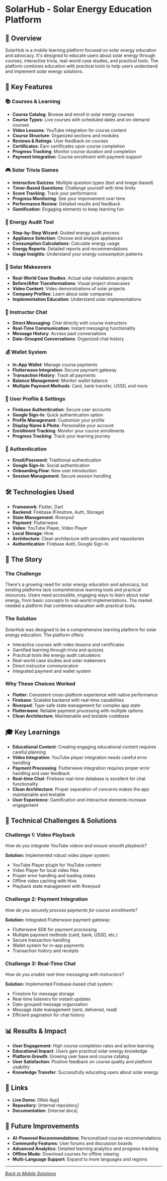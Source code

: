 # SolarHub - Solar Energy Education Platform

## 🎯 Overview
SolarHub is a mobile learning platform focused on solar energy education and advocacy. It's designed to educate users about solar energy through courses, interactive trivia, real-world case studies, and practical tools. The platform combines education with practical tools to help users understand and implement solar energy solutions.

## 🚀 Key Features

### 📚 Courses & Learning
- **Course Catalog**: Browse and enroll in solar energy courses
- **Course Types**: Live courses with scheduled dates and on-demand courses
- **Video Lessons**: YouTube integration for course content
- **Course Structure**: Organized sections and modules
- **Reviews & Ratings**: User feedback on courses
- **Certificates**: Earn certificates upon course completion
- **Progress Tracking**: Monitor course duration and completion
- **Payment Integration**: Course enrollment with payment support

### 🎮 Solar Trivia Games
- **Interactive Quizzes**: Multiple question types (text and image-based)
- **Timer-Based Questions**: Challenge yourself with time limits
- **Score Tracking**: Track your performance
- **Progress Monitoring**: See your improvement over time
- **Performance Review**: Detailed results and feedback
- **Gamification**: Engaging elements to keep learning fun

### 🔧 Energy Audit Tool
- **Step-by-Step Wizard**: Guided energy audit process
- **Appliance Selection**: Choose and analyze appliances
- **Consumption Calculations**: Calculate energy usage
- **Energy Reports**: Detailed reports and recommendations
- **Usage Insights**: Understand your energy consumption patterns

### 💼 Solar Makeovers
- **Real-World Case Studies**: Actual solar installation projects
- **Before/After Transformations**: Visual project showcases
- **Video Content**: Video demonstrations of solar projects
- **Company Profiles**: Learn about solar companies
- **Implementation Education**: Understand solar implementations

### 💬 Instructor Chat
- **Direct Messaging**: Chat directly with course instructors
- **Real-Time Communication**: Instant messaging functionality
- **Message History**: Access past conversations
- **Date-Grouped Conversations**: Organized chat history

### 💰 Wallet System
- **In-App Wallet**: Manage course payments
- **Flutterwave Integration**: Secure payment gateway
- **Transaction History**: Track all payments
- **Balance Management**: Monitor wallet balance
- **Multiple Payment Methods**: Card, bank transfer, USSD, and more

### 👤 User Profile & Settings
- **Firebase Authentication**: Secure user accounts
- **Google Sign-In**: Quick authentication option
- **Profile Management**: Customize your profile
- **Display Name & Photo**: Personalize your account
- **Enrollment Tracking**: Monitor your course enrollments
- **Progress Tracking**: Track your learning journey

### 🔐 Authentication
- **Email/Password**: Traditional authentication
- **Google Sign-In**: Social authentication
- **Onboarding Flow**: New user introduction
- **Session Management**: Secure session handling

## 🛠️ Technologies Used
- **Framework**: Flutter, Dart
- **Backend**: Firebase (Firestore, Auth, Storage)
- **State Management**: Riverpod
- **Payment**: Flutterwave
- **Video**: YouTube Player, Video Player
- **Local Storage**: Hive
- **Architecture**: Clean architecture with providers and repositories
- **Authentication**: Firebase Auth, Google Sign-In

## 📖 The Story

### The Challenge
There's a growing need for solar energy education and advocacy, but existing platforms lack comprehensive learning tools and practical resources. Users need accessible, engaging ways to learn about solar energy, from basic concepts to real-world implementations. The market needed a platform that combines education with practical tools.

### The Solution
SolarHub was designed to be a comprehensive learning platform for solar energy education. The platform offers:
- Interactive courses with video lessons and certificates
- Gamified learning through trivia and quizzes
- Practical tools like energy audit calculators
- Real-world case studies and solar makeovers
- Direct instructor communication
- Integrated payment and wallet system

### Why These Choices Worked
- **Flutter**: Consistent cross-platform experience with native performance
- **Firebase**: Scalable backend with real-time capabilities
- **Riverpod**: Type-safe state management for complex app state
- **Flutterwave**: Reliable payment processing with multiple options
- **Clean Architecture**: Maintainable and testable codebase

## 🎓 Key Learnings
- **Educational Content**: Creating engaging educational content requires careful planning
- **Video Integration**: YouTube player integration needs careful error handling
- **Payment Processing**: Flutterwave integration requires proper error handling and user feedback
- **Real-time Chat**: Firebase real-time database is excellent for chat functionality
- **Clean Architecture**: Proper separation of concerns makes the app maintainable and testable
- **User Experience**: Gamification and interactive elements increase engagement

## 🔧 Technical Challenges & Solutions

### Challenge 1: Video Playback
*How do you integrate YouTube videos and ensure smooth playback?*

**Solution:** Implemented robust video player system:
- YouTube Player plugin for YouTube content
- Video Player for local video files
- Proper error handling and loading states
- Offline video caching with Hive
- Playback state management with Riverpod

### Challenge 2: Payment Integration
*How do you securely process payments for course enrollments?*

**Solution:** Integrated Flutterwave payment gateway:
- Flutterwave SDK for payment processing
- Multiple payment methods (card, bank, USSD, etc.)
- Secure transaction handling
- Wallet system for in-app payments
- Transaction history and receipts

### Challenge 3: Real-Time Chat
*How do you enable real-time messaging with instructors?*

**Solution:** Implemented Firebase-based chat system:
- Firestore for message storage
- Real-time listeners for instant updates
- Date-grouped message organization
- Message state management (sent, delivered, read)
- Efficient pagination for chat history

## 📊 Results & Impact
- **User Engagement**: High course completion rates and active learning
- **Educational Impact**: Users gain practical solar energy knowledge
- **Platform Growth**: Growing user base and course catalog
- **User Satisfaction**: Positive feedback on course quality and platform usability
- **Knowledge Transfer**: Successfully educating users about solar energy

## 🔗 Links
- **Live Demo**: [Web App]
- **Repository**: [Internal repository]
- **Documentation**: [Internal docs]

## 🎯 Future Improvements
- **AI-Powered Recommendations**: Personalized course recommendations
- **Community Features**: User forums and discussion boards
- **Advanced Analytics**: Detailed learning analytics and progress tracking
- **Offline Mode**: Download courses for offline viewing
- **Multi-Language Support**: Expand to more languages and regions

---

*[Back to Mobile Solutions](mobile-solutions.md)*

